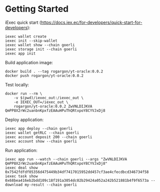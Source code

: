 # Getting Started

iExec quick start (https://docs.iex.ec/for-developers/quick-start-for-developers):
```
iexec wallet create
iexec init --skip-wallet
iexec wallet show --chain goerli
iexec storage init --chain goerli
iexec app init
```

Build application image:
```
docker build . --tag rogargon/yt-oracle:0.0.2
docker push rogargon/yt-oracle:0.0.2
```

Test locally:
```
docker run --rm \
    -v $(pwd)/iexec_out:/iexec_out \
    -e IEXEC_OUT=/iexec_out \
    rogargon/yt-oracle:0.0.2 ZwVNLDIJKVA QmPP8X2rWc2uanbnKpxfzEAAuHPuThQRtxpoY8CYVJxDj8
```

Deploy application:
```
iexec app deploy --chain goerli
iexec wallet getRLC --chain goerli
iexec account deposit 200 --chain goerli
iexec account show --chain goerli
```

Run application:
```
iexec app run --watch --chain goerli --args "ZwVNLDIJKVA QmPP8X2rWc2uanbnKpxfzEAAuHPuThQRtxpoY8CYVJxDj8"
iexec deal show 0x7542fdfdf05356d475449b34df7417015952dd457cf3ae4cfecdbcd346734f58
iexec task show 0x68bea416eb2bdd109c18f191a3054dc02b29424a052a242b521881b4f9f6573a --download my-result --chain goerli
```


